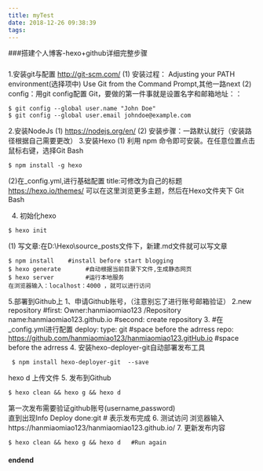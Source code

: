 ```yaml
---
title: myTest
date: 2018-12-26 09:38:39
tags:
---
```

###搭建个人博客-hexo+github详细完整步骤
### 
1.安装git与配置
    http://git-scm.com/
  (1) 安装过程：
    Adjusting your PATH environment(选择项中)
    Use Git from the Command Prompt,其他一路next
  (2) config：用git config配置 Git，要做的第一件事就是设置名字和邮箱地址：：
```base
$ git config --global user.name "John Doe"
$ git config --global user.email johndoe@example.com
```

2.安装NodeJs
  (1) https://nodejs.org/en/
  (2) 安装步骤：一路默认就行（安装路径根据自己需要更改）
3.安装Hexo 
  (1) 利用 npm 命令即可安装。在任意位置点击鼠标右键，选择Git Bash
```
$ npm install -g hexo
```
 (2)在_config.yml,进行基础配置
 title:可修改为自己的标题
 https://hexo.io/themes/ 可以在这里浏览更多主题，然后在Hexo文件夹下 Git Bash

4. 初始化hexo
```
$ hexo init      
```
 (1) 写文章:在D:\Hexo\source\_posts文件下，新建.md文件就可以写文章
```
$ npm install    #install before start blogging
$ hexo generate       #自动根据当前目录下文件,生成静态网页
$ hexo server         #运行本地服务
在浏览器输入：localhost：4000 ，就可以进行访问
```
5.部署到Github上
1、申请Github账号，（注意别忘了进行账号邮箱验证）
2.new repository
 #first:
 Owner:hanmiaomiao123 /Repository name:hanmiaomiao123.github.io
 #second:
 create repository
3. #在_config.yml进行配置
  deploy:
    type: git     #space before the adrress
    repo: https://github.com/hanmiaomiao123/hanmiaomiao123.gitHub.io   #space before the adrress
4. 安装hexo-deployer-git自动部署发布工具
```
 $ npm install hexo-deployer-git  --save
```
hexo d 上传文件
5. 发布到Github
```
$ hexo clean && hexo g && hexo d
```
第一次发布需要验证github账号(username,password)   
直到出现Info Deploy done:git  # 表示发布完成
6. 测试访问
浏览器输入https://hanmiaomiao123/hanmiaomiao123.github.io/
7. 更新发布内容  
```
$ hexo clean && hexo g && hexo d   #Run again
```
#### endend



